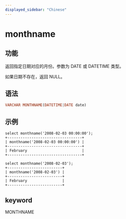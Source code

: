 ```yaml
---
displayed_sidebar: "Chinese"
---
```


# monthname

## 功能

返回指定日期对应的月份。参数为 DATE 或 DATETIME 类型。

如果日期不存在，返回 NULL。

## 语法

```Haskell
VARCHAR MONTHNAME(DATETIME|DATE date)
```

## 示例

```Plain Text
select monthname('2008-02-03 00:00:00');
+----------------------------------+
| monthname('2008-02-03 00:00:00') |
+----------------------------------+
| February                         |
+----------------------------------+

select monthname('2008-02-03');
+-------------------------+
| monthname('2008-02-03') |
+-------------------------+
| February                |
+-------------------------+
```

## keyword

MONTHNAME
